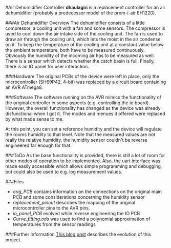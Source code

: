 #Air Dehumidifier Controller
**dhaulagiri** is a replacement controller for an air dehumidifier (probably a predecessor model of the prem-i-air EH1220).

###Air Dehumidifier Overview
The dehumidifier consists of a little compressor, a cooling unit with a fan and some sensors. The compressor is used to cool down the air intake side of the cooling unit. The fan is used to draw air through the cooling unit, which lets the moist in the air condense on it. To keep the temperature of the cooling unit at a constant value below the ambient temperature, both have to be measured continuously. Obviously the humidity of the incoming air has to be measured as well. There is a sensor which detects whether the catch basin is full. Finally, there is an IO panel for user interaction.

###Hardware
The original PCBs of the device were left in place, only the microcontroller (SH69P42, 4-bit) was replaced by a circuit board containing an AVR ATmega8.

###Software
The software running on the AVR mimics the functionality of the original controller in some aspects (e.g. controlling the io board). However, the overall functionality has changed as the device was already disfunctional when I got it. The modes and menues it offered were replaced by what made sense to me.

At this point, you can set a reference humidity and the device will regulate the rooms humidity to that level. Note that the measured values are not really the relative humidity, the humidity sensor couldn't be reverse engineered far enough for that.

###ToDo
As the base functionality is provided, there is still a lot of room for other modes of operation to be implemented. Also, the uart interface was made easily accessible  which allows simple programming and debugging, but could also be used to e.g. log measurement values. 

###Files
* *orig_PCB* contains information on the connections on the original main PCB and some considerations concerning the humidity sensor
* *replacement_pinout* describes the mapping of the original microcontroller pins to the AVR pins.
* *io_panel_PCB* evolved while reverse engineering the IO PCB
* *Curve_fitting.ods* was used to find a polynomial approximation of temperatures from the sensor readings

###Further Information
[This blog post](http://pointless-circuits.com/blog/2015/08/15/revival-of-an-air-dehumidifier) describes the evolution of this project.
